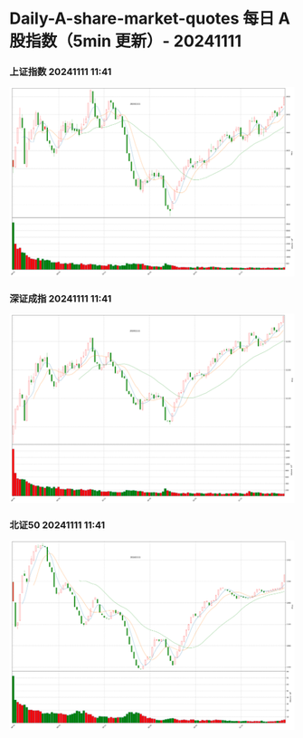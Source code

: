 
# Daily-A-share-market-quotes 每日 A 股指数（5min 更新）- 20241111

### 上证指数 20241111 11:41
![](./fig/2024/11/20241111-sh000001.png)

### 深证成指 20241111 11:41
![](./fig/2024/11/20241111-sz399001.png)

### 北证50 20241111 11:41
![](./fig/2024/11/20241111-bj899050.png)
